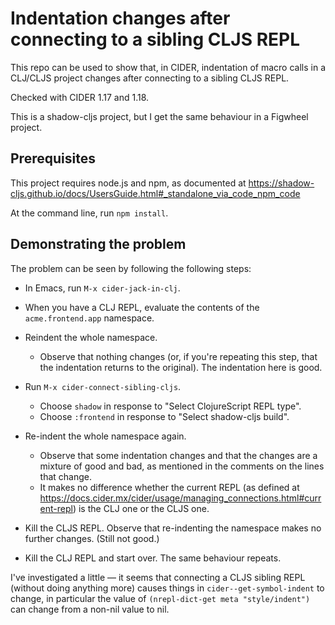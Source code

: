 # Indentation changes after connecting to a sibling CLJS REPL

This repo can be used to show that, in CIDER, indentation of macro calls in a CLJ/CLJS project changes after connecting to a sibling CLJS REPL.

Checked with CIDER 1.17 and 1.18.

This is a shadow-cljs project, but I get the same behaviour in a Figwheel project.

## Prerequisites

This project requires node.js and npm, as documented at https://shadow-cljs.github.io/docs/UsersGuide.html#_standalone_via_code_npm_code

At the command line, run `npm install`.


## Demonstrating the problem

The problem can be seen by following the following steps:

- In Emacs, run `M-x cider-jack-in-clj`.

- When you have a CLJ REPL, evaluate the contents of the `acme.frontend.app` namespace.

- Reindent the whole namespace.
  - Observe that nothing changes (or, if you're repeating this step, that the indentation returns to the original). The indentation here is good.

- Run `M-x cider-connect-sibling-cljs`.
  - Choose `shadow` in response to "Select ClojureScript REPL type".
  - Choose `:frontend` in response to "Select shadow-cljs build".

- Re-indent the whole namespace again.
  - Observe that some indentation changes and that the changes are a mixture of good and bad, as mentioned in the comments on the lines that change.
  - It makes no difference whether the current REPL (as defined at https://docs.cider.mx/cider/usage/managing_connections.html#current-repl) is the CLJ one or the CLJS one.

- Kill the CLJS REPL. Observe that re-indenting the namespace makes no further changes. (Still not good.)

- Kill the CLJ REPL and start over. The same behaviour repeats.

I've investigated a little — it seems that connecting a CLJS sibling REPL (without doing anything more) causes things in `cider--get-symbol-indent` to change, in particular the value of `(nrepl-dict-get meta "style/indent")` can change from a non-nil value to nil.
